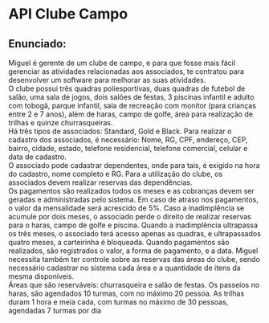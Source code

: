# API Clube Campo

## Enunciado:

Miguel é gerente de um clube de campo, e para que fosse mais fácil gerenciar as atividades relacionadas aos associados, te contratou para desenvolver um software para melhorar as suas atividades. 
<br> O clube possui três quadras poliesportivas, duas quadras de futebol de salão, uma sala de jogos, dois salões de festas, 3 piscinas infantil e adulto com tobogã, parque infantil, sala de recreação com monitor (para crianças entre 2 e 7 anos), além de haras, 
campo de golfe, área para realização de trilhas e quinze churrasqueiras.<br>
Há três tipos de associados: Standard, Gold e Black. Para realizar o cadastro dos associados, é necessário: Nome, RG, CPF, endereço, CEP, bairro, cidade, estado, telefone residencial, telefone comercial, celular e data de cadastro.
<br>O associado pode cadastrar dependentes, onde para tais, é exigido na hora do cadastro, nome completo e RG. Para a utilização do clube, os associados devem realizar reservas das dependências. 
<br> Os pagamentos são realizados todos os meses e as cobranças devem ser geradas e administradas pelo sistema. Em caso de atraso nos pagamentos, o valor da mensalidade será acrescido de 5%. 
Caso a inadimplência se acumule por dois meses, o associado perde o direito de realizar reservas para o haras, campo de golfe e piscina. 
Quando a inadimplência ultrapassa os três meses, o associado terá acesso apenas as quadras, e ultrapassados quatro meses, a carteirinha é bloqueada. 
Quando pagamentos são realizados, são registrados o valor, a forma de pagamento, e a data. Miguel necessita também ter controle sobre as reservas das áreas do clube, sendo necessário cadastrar no sistema cada área e a quantidade de itens da mesma disponíveis.
<br> Áreas que são reserváveis: churrasqueira e salão de festas. Os passeios no haras, são agendados 10 turmas, com no máximo 20 pessoa. As trilhas duram 1 hora e meia cada, com turmas no máximo de 30 pessoas, agendadas 7 turmas por dia

